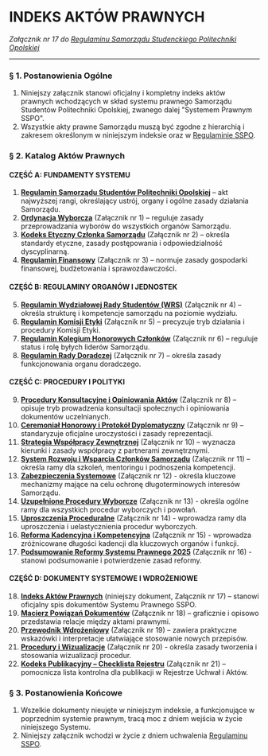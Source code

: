 ﻿# INDEKS AKTÓW PRAWNYCH

*Załącznik nr 17 do [Regulaminu Samorządu Studenckiego Politechniki Opolskiej](01-regulamin-sspo.md)*

---

### § 1. Postanowienia Ogólne
1.  Niniejszy załącznik stanowi oficjalny i kompletny indeks aktów prawnych wchodzących w skład systemu prawnego Samorządu Studentów Politechniki Opolskiej, zwanego dalej "Systemem Prawnym SSPO".
2.  Wszystkie akty prawne Samorządu muszą być zgodne z hierarchią i zakresem określonym w niniejszym indeksie oraz w [Regulaminie SSPO](01-regulamin-sspo.md).

### § 2. Katalog Aktów Prawnych

#### CZĘŚĆ A: FUNDAMENTY SYSTEMU
1.  **[Regulamin Samorządu Studentów Politechniki Opolskiej](01-regulamin-sspo.md)** – akt najwyższej rangi, określający ustrój, organy i ogólne zasady działania Samorządu.
2.  **[Ordynacja Wyborcza](02-ordynacja-wyborcza.md)** (Załącznik nr 1) – reguluje zasady przeprowadzania wyborów do wszystkich organów Samorządu.
3.  **[Kodeks Etyczny Członka Samorządu](03-kodeks-etyczny.md)** (Załącznik nr 2) – określa standardy etyczne, zasady postępowania i odpowiedzialność dyscyplinarną.
4.  **[Regulamin Finansowy](04-regulamin-finansowy.md)** (Załącznik nr 3) – normuje zasady gospodarki finansowej, budżetowania i sprawozdawczości.

#### CZĘŚĆ B: REGULAMINY ORGANÓW I JEDNOSTEK
5.  **[Regulamin Wydziałowej Rady Studentów (WRS)](05-regulamin-wrs.md)** (Załącznik nr 4) – określa strukturę i kompetencje samorządu na poziomie wydziału.
6.  **[Regulamin Komisji Etyki](06-regulamin-komisji-etyki.md)** (Załącznik nr 5) – precyzuje tryb działania i procedury Komisji Etyki.
7.  **[Regulamin Kolegium Honorowych Członków](07-regulamin-kolegium-honorowych.md)** (Załącznik nr 6) – reguluje status i rolę byłych liderów Samorządu.
8.  **[Regulamin Rady Doradczej](08-regulamin-rady-doradczej.md)** (Załącznik nr 7) – określa zasady funkcjonowania organu doradczego.

#### CZĘŚĆ C: PROCEDURY I POLITYKI
9.  **[Procedury Konsultacyjne i Opiniowania Aktów](09-procedury-konsultacyjne.md)** (Załącznik nr 8) – opisuje tryb prowadzenia konsultacji społecznych i opiniowania dokumentów uczelnianych.
10. **[Ceremoniał Honorowy i Protokół Dyplomatyczny](10-ceremonial-honorowy.md)** (Załącznik nr 9) – standaryzuje oficjalne uroczystości i zasady reprezentacji.
11. **[Strategia Współpracy Zewnętrznej](11-strategia-wspolpracy.md)** (Załącznik nr 10) – wyznacza kierunki i zasady współpracy z partnerami zewnętrznymi.
12. **[System Rozwoju i Wsparcia Członków Samorządu](12-system-rozwoju.md)** (Załącznik nr 11) – określa ramy dla szkoleń, mentoringu i podnoszenia kompetencji.
13. **[Zabezpieczenia Systemowe](13-zabezpieczenia-systemowe.md)** (Załącznik nr 12) - określa kluczowe mechanizmy mające na celu ochronę długoterminowych interesów Samorządu.
14. **[Uzupełnione Procedury Wyborcze](14-uzupelnione-procedury.md)** (Załącznik nr 13) - określa ogólne ramy dla wszystkich procedur wyborczych i powołań.
15. **[Uproszczenia Proceduralne](15-uproszczenia-proceduralne.md)** (Załącznik nr 14) - wprowadza ramy dla uproszczenia i uelastycznienia procedur wyborczych.
16. **[Reforma Kadencyjna i Kompetencyjna](16-reforma-kadencyjna.md)** (Załącznik nr 15) - wprowadza zróżnicowane długości kadencji dla kluczowych organów i funkcji.
17. **[Podsumowanie Reformy Systemu Prawnego 2025](17-podsumowanie-reformy.md)** (Załącznik nr 16) - stanowi podsumowanie i potwierdzenie zasad reformy.

#### CZĘŚĆ D: DOKUMENTY SYSTEMOWE I WDROŻENIOWE
18. **[Indeks Aktów Prawnych](18-indeks-dokumentow.md)** (niniejszy dokument, Załącznik nr 17) – stanowi oficjalny spis dokumentów Systemu Prawnego SSPO.
19. **[Macierz Powiązań Dokumentów](19-macierz-powiazan.md)** (Załącznik nr 18) – graficznie i opisowo przedstawia relacje między aktami prawnymi.
20. **[Przewodnik Wdrożeniowy](20-przewodnik-wdrozeniowy.md)** (Załącznik nr 19) – zawiera praktyczne wskazówki i interpretacje ułatwiające stosowanie nowych przepisów.
21. **[Procedury i Wizualizacje](21-procedury-wizualizacje.md)** (Załącznik nr 20) - określa zasady tworzenia i stosowania wizualizacji procedur.
22. **[Kodeks Publikacyjny – Checklista Rejestru](23-kodeks-publikacyjny.md)** (Załącznik nr 21) – pomocnicza lista kontrolna dla publikacji w Rejestrze Uchwał i Aktów.

### § 3. Postanowienia Końcowe
1.  Wszelkie dokumenty nieujęte w niniejszym indeksie, a funkcjonujące w poprzednim systemie prawnym, tracą moc z dniem wejścia w życie niniejszego Systemu.
2.  Niniejszy załącznik wchodzi w życie z dniem uchwalenia [Regulaminu SSPO](01-regulamin-sspo.md).